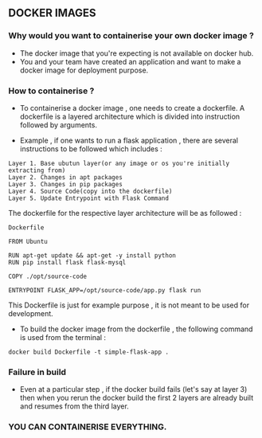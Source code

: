 ## DOCKER IMAGES 

### Why would you want to containerise your own docker image ? 

* The docker image that you're expecting is not available on docker hub.
* You and your team have created an application and want to make a docker image for deployment purpose.

### How to containerise ? 

* To containerise a docker image , one needs to create a dockerfile. A dockerfile is a layered architecture which is divided into instruction followed by arguments. 

* Example , if one wants to run a flask application , there are several instructions to be followed which includes : 

```
Layer 1. Base ubutun layer(or any image or os you're initially extracting from)
Layer 2. Changes in apt packages
Layer 3. Changes in pip packages
Layer 4. Source Code(copy into the dockerfile)
Layer 5. Update Entrypoint with Flask Command
```
The dockerfile for the respective layer architecture will be as followed :

```
Dockerfile 

FROM Ubuntu

RUN apt-get update && apt-get -y install python
RUN pip install flask flask-mysql

COPY ./opt/source-code

ENTRYPOINT FLASK_APP=/opt/source-code/app.py flask run
```
This Dockerfile is just for example purpose , it is not meant to be used for development.

* To build the docker image from the dockerfile , the following command is used from the terminal : 

```
docker build Dockerfile -t simple-flask-app .
```

### Failure in build 

* Even at a particular step , if the docker build fails (let's say at layer 3) then when you rerun the docker build the first 2 layers are already built and resumes from the third layer.

### YOU CAN CONTAINERISE EVERYTHING.
